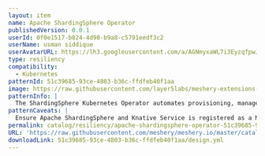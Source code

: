 ```yaml
---
layout: item
name: Apache ShardingSphere Operator
publishedVersion: 0.0.1
userId: 0f0e1517-b824-4d90-b9a8-c5791eedf3c2
userName: usman siddique
userAvatarURL: https://lh3.googleusercontent.com/a/AGNmyxaWL7i3EyzqfpwJ8QaO5M0CNzCTlYVefNLAviG2LA=s96-c
type: resiliency
compatibility:
  - Kubernetes
patternId: 51c39685-93ce-4803-b36c-ffdfeb40f1aa
image: https://raw.githubusercontent.com/layer5labs/meshery-extensions-packages/master/action-assets/design-assets/51c39685-93ce-4803-b36c-ffdfeb40f1aa-light.png,https://raw.githubusercontent.com/layer5labs/meshery-extensions-packages/master/action-assets/design-assets/51c39685-93ce-4803-b36c-ffdfeb40f1aa-dark.png
patternInfo: |
  The ShardingSphere Kubernetes Operator automates provisioning, management, and operations of ShardingSphere Proxy clusters running on Kubernetes. Apache ShardingSphere is an ecosystem to transform any database into a distributed database system, and enhance it with sharding, elastic scaling, encryption features & more.
patternCaveats: |
  Ensure Apache ShardingSphere and Knative Service is registered as a MeshModel
permalink: catalog/resiliency/apache-shardingsphere-operator-51c39685-93ce-4803-b36c-ffdfeb40f1aa.html
URL: 'https://raw.githubusercontent.com/meshery/meshery.io/master/catalog/51c39685-93ce-4803-b36c-ffdfeb40f1aa/0.0.1/design.yml'
downloadLink: 51c39685-93ce-4803-b36c-ffdfeb40f1aa/design.yml
---
```

